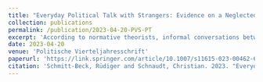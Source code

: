 ```yaml
---
title: "Everyday Political Talk with Strangers: Evidence on a Neglected Arena of the Deliberative System (peer-reviewed journal article)"
collection: publications
permalink: /publication/2023-04-20-PVS-PT
excerpt: 'According to normative theorists, informal conversations between strangers are the most basic manifestation of the political public sphere and truest to the deliberative democratic ideal. Yet systematic empirical evidence on citizens´ everyday political talk outside their social networks is largely missing. Using a unique survey, we examine citizens´ access to the public discursive sphere of political talk with strangers, as well as the frequency and disagreeableness of the conversations held in this arena of the deliberative system. Although widespread and frequent engagement is desirable from a normative point of view, we find this discursive sphere to be considerably smaller in scope and less vibrant than the private and semi-public discursive spheres of political talk within strong and weak network ties. Contrary to theorists´ equation of strangeness with difference, political conversations between strangers also appear rather harmonious. Furthermore, our findings show that psychological dispositions, most notably social trust and conflict orientations, are important drivers of individuals´ involvement in political conversations with strangers. Their impact exceeds the influence of political dispositions, opportunities, and skills. Some aspects of our results raise doubts about the deliberative quality of these conversations.'
date: 2023-04-20
venue: 'Politische Vierteljahresschrift'
paperurl: 'https://link.springer.com/article/10.1007/s11615-023-00462-6'
citation: 'Schmitt-Beck, Rüdiger and Schnaudt, Christian. 2023. "Everyday Political Talk with Strangers: Evidence on a Neglected Arena of the Deliberative System." <i>Politische Vierteljahresschrift</i> 64 (3), 499-523.'
---
```

